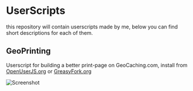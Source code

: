 # UserScripts
this repository will contain userscripts made by me, below you can find short descriptions for each of them.

## GeoPrinting
Userscript for building a better print-page on GeoCaching.com, install from [OpenUserJS.org](https://openuserjs.org/scripts/koter84/GeoPrinting) or [GreasyFork.org](https://greasyfork.org/scripts/15945-geoprinting)

![Screenshot](https://github.com/koter84/UserScripts/raw/master/geoprinting.screenshot.png "Screenshot")
